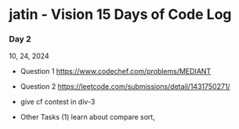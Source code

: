 # jatin - Vision 15 Days of Code Log

### Day 2

10, 24, 2024

- Question 1
  https://www.codechef.com/problems/MEDIANT

- Question 2
  https://leetcode.com/submissions/detail/1431750271/

- give cf contest in div-3 
- Other Tasks
  (1) learn about compare sort,
  

  